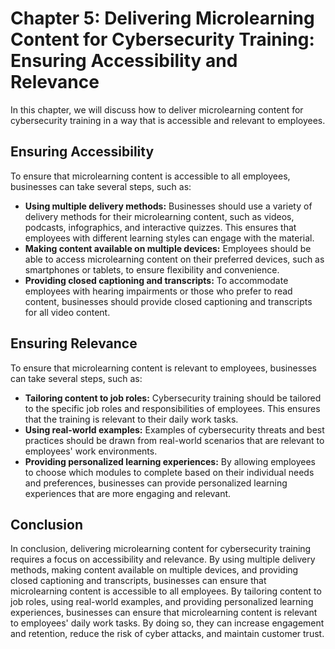 Chapter 5: Delivering Microlearning Content for Cybersecurity Training: Ensuring Accessibility and Relevance
============================================================================================================

In this chapter, we will discuss how to deliver microlearning content for cybersecurity training in a way that is accessible and relevant to employees.

Ensuring Accessibility
----------------------

To ensure that microlearning content is accessible to all employees, businesses can take several steps, such as:

* **Using multiple delivery methods:** Businesses should use a variety of delivery methods for their microlearning content, such as videos, podcasts, infographics, and interactive quizzes. This ensures that employees with different learning styles can engage with the material.
* **Making content available on multiple devices:** Employees should be able to access microlearning content on their preferred devices, such as smartphones or tablets, to ensure flexibility and convenience.
* **Providing closed captioning and transcripts:** To accommodate employees with hearing impairments or those who prefer to read content, businesses should provide closed captioning and transcripts for all video content.

Ensuring Relevance
------------------

To ensure that microlearning content is relevant to employees, businesses can take several steps, such as:

* **Tailoring content to job roles:** Cybersecurity training should be tailored to the specific job roles and responsibilities of employees. This ensures that the training is relevant to their daily work tasks.
* **Using real-world examples:** Examples of cybersecurity threats and best practices should be drawn from real-world scenarios that are relevant to employees' work environments.
* **Providing personalized learning experiences:** By allowing employees to choose which modules to complete based on their individual needs and preferences, businesses can provide personalized learning experiences that are more engaging and relevant.

Conclusion
----------

In conclusion, delivering microlearning content for cybersecurity training requires a focus on accessibility and relevance. By using multiple delivery methods, making content available on multiple devices, and providing closed captioning and transcripts, businesses can ensure that microlearning content is accessible to all employees. By tailoring content to job roles, using real-world examples, and providing personalized learning experiences, businesses can ensure that microlearning content is relevant to employees' daily work tasks. By doing so, they can increase engagement and retention, reduce the risk of cyber attacks, and maintain customer trust.

